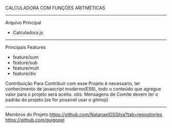 CALCULADORA COM FUNÇÕES ARITMÉTICAS
<hr/>

Arquivo Principal
* Calculadora.js
<hr/>

Principais Features
* feature/sum  
* feature/sub  
* feature/mult  
* feature/div  

Contribuição
Para Contribuir com esse Projeto é necessario, ter conhecimento de javascript moderno(ES6),
todo o conteúdo que agregue valor para o projeto será aceito.
obs: Mensagens de Comite devem ter o padrão do projeto.(se for possivel usar o gitmoji)
<hr/>

Membros do Projeto
https://github.com/NatanaelGSSilva?tab=repositories
https://github.com/guigopel